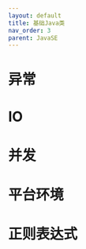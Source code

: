 ```yaml
---
layout: default
title: 基础Java类
nav_order: 3
parent: JavaSE
---
```


# 异常

# IO

# 并发

# 平台环境

# 正则表达式
